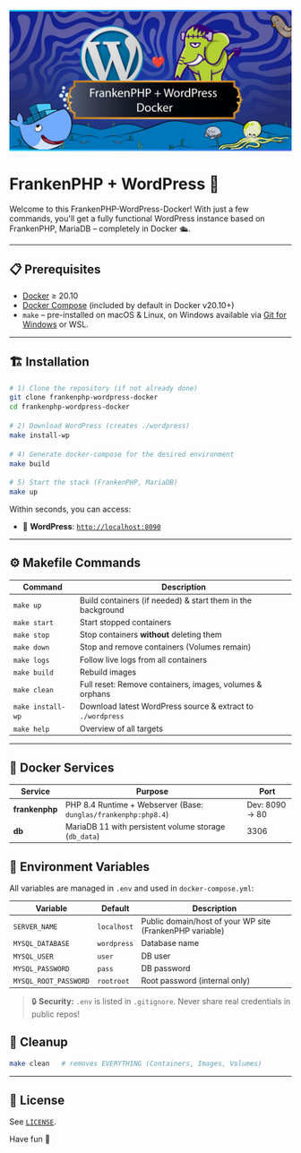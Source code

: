 <p align="left">
    <picture>
      <source media="(prefers-color-scheme: dark)" srcset="./.imgs/header.jpg">
      <img alt="SCSSleon framework" src="./.imgs/header.jpg">
    </picture>
</p>

# FrankenPHP + WordPress 🚀

Welcome to this FrankenPHP-WordPress-Docker!
With just a few commands, you'll get a fully functional WordPress instance based on FrankenPHP, MariaDB – completely in Docker 🛳️.

---

## 📋 Prerequisites

* [Docker](https://docs.docker.com/get-docker/) ≥ 20.10
* [Docker Compose](https://docs.docker.com/compose/) (included by default in Docker v20.10+)
* `make` – pre-installed on macOS & Linux, on Windows available via [Git for Windows](https://gitforwindows.org/) or WSL.

---

## 🏗️ Installation

```bash
# 1) Clone the repository (if not already done)
git clone frankenphp-wordpress-docker
cd frankenphp-wordpress-docker

# 2) Download WordPress (creates ./wordpress)
make install-wp

# 4) Generate docker-compose for the desired environment
make build

# 5) Start the stack (FrankenPHP, MariaDB)
make up
```

Within seconds, you can access:

* 🔗 **WordPress**: [`http://localhost:8090`](http://localhost:8080)

---

## ⚙️ Makefile Commands

| Command               | Description |
|-----------------------|--------------|
| `make up`             | Build containers (if needed) & start them in the background |
| `make start`          | Start stopped containers |
| `make stop`           | Stop containers **without** deleting them |
| `make down`           | Stop and remove containers (Volumes remain) |
| `make logs`           | Follow live logs from all containers |
| `make build`          | Rebuild images |
| `make clean`          | Full reset: Remove containers, images, volumes & orphans |
| `make install-wp`     | Download latest WordPress source & extract to `./wordpress` |
| `make help`           | Overview of all targets |

---

## 🧩 Docker Services

| Service      | Purpose | Port                     |
|--------------|-------|--------------------------|
| **frankenphp** | PHP 8.4 Runtime + Webserver (Base: `dunglas/frankenphp:php8.4`) | Dev: 8090 → 80 |
| **db**         | MariaDB 11 with persistent volume storage (`db_data`) | 3306                     |

## 🔑 Environment Variables

All variables are managed in `.env` and used in `docker-compose.yml`:

| Variable            | Default     | Description                                                 |
|---------------------|-------------|--------------------------------------------------------------|
| `SERVER_NAME`       | `localhost` | Public domain/host of your WP site (FrankenPHP variable)    |
| `MYSQL_DATABASE`    | `wordpress` | Database name                                               |
| `MYSQL_USER`        | `user`      | DB user                                                     |
| `MYSQL_PASSWORD`    | `pass`      | DB password                                                 |
| `MYSQL_ROOT_PASSWORD` | `rootroot`  | Root password (internal only)                               |

> 🔒 **Security:** `.env` is listed in `.gitignore`. Never share real credentials in public repos!

## 🧹 Cleanup

```bash
make clean   # removes EVERYTHING (Containers, Images, Volumes)
```

---

## 🤝 License

See [`LICENSE`](LICENSE).

Have fun 🎉